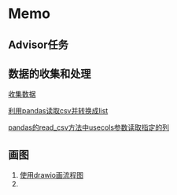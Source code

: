 # Memo

## Advisor任务

## 数据的收集和处理

[收集数据](https://ourworldindata.org/plastic-pollution)

[利用pandas读取csv并转换成list](https://blog.csdn.net/cindy_1102/article/details/95450961)

[pandas的read_csv方法中usecols参数读取指定的列](https://blog.csdn.net/fisherming/article/details/97616053)

## 画图

1. [使用drawio画流程图](https://www.bilibili.com/video/BV1ZA411H7cY/)
2.
